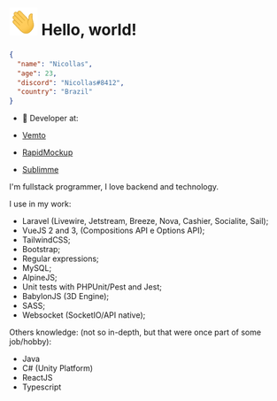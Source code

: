 <h1>
  <img style="margin: 0 auto" src="https://github.com/ABSphreak/ABSphreak/blob/master/gifs/Hi.gif" height="50">
  Hello, world!
</h1>

```json
{
  "name": "Nicollas",
  "age": 23,
  "discord": "Nicollas#8412",
  "country": "Brazil"
}
```

- 🔭 Developer at:

-   [Vemto](https://vemto.app/)
-   [RapidMockup](https://alpha.rapidmockup.net/)
-   [Sublimme](https://sublim.me/)

I'm fullstack programmer, I love backend and technology.

I use in my work:

- Laravel (Livewire, Jetstream, Breeze, Nova, Cashier, Socialite, Sail);
- VueJS 2 and 3, (Compositions API e Options API);
- TailwindCSS;
- Bootstrap;
- Regular expressions;
- MySQL;
- AlpineJS;
- Unit tests with PHPUnit/Pest and Jest;
- BabylonJS (3D Engine);
- SASS;
- Websocket (SocketIO/API native);

Others knowledge: (not so in-depth, but that were once part of some job/hobby):

- Java
- C# (Unity Platform)
- ReactJS
- Typescript
